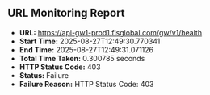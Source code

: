 ## URL Monitoring Report

- **URL:** https://api-gw1-prod1.fisglobal.com/gw/v1/health
- **Start Time:** 2025-08-27T12:49:30.770341
- **End Time:** 2025-08-27T12:49:31.071126
- **Total Time Taken:** 0.300785 seconds
- **HTTP Status Code:** 403
- **Status:** Failure
- **Failure Reason:** HTTP Status Code: 403
